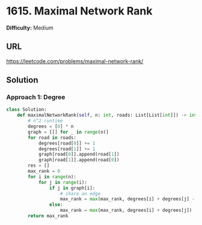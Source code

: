 # 1615. Maximal Network Rank
**Difficulty:** Medium

## URL

https://leetcode.com/problems/maximal-network-rank/

## Solution

### Approach 1: Degree

```python
class Solution:
    def maximalNetworkRank(self, n: int, roads: List[List[int]]) -> int:
        # n^2 runtime
        degrees = [0] * n
        graph = [[] for _ in range(n)]
        for road in roads:
            degrees[road[0]] += 1
            degrees[road[1]] += 1
            graph[road[0]].append(road[1])
            graph[road[1]].append(road[0])
        res = []
        max_rank = 0
        for i in range(n):
            for j in range(i):
                if j in graph[i]:
                    # share an edge
                    max_rank = max(max_rank, degrees[i] + degrees[j] - 1)
                else:
                    max_rank = max(max_rank, degrees[i] + degrees[j])
        return max_rank
                
```

